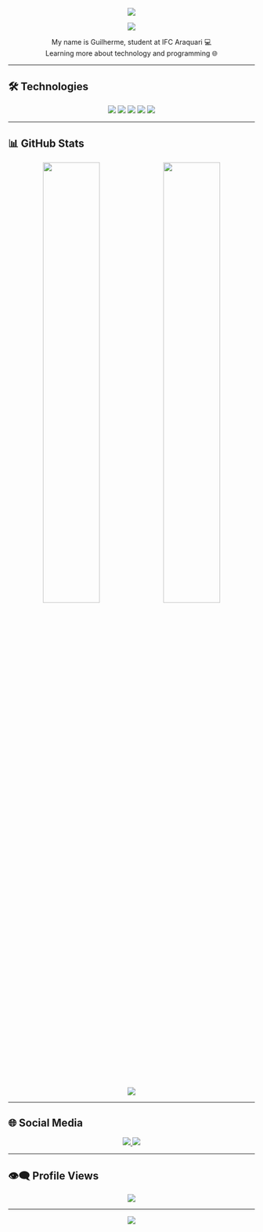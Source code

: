 <p align="center">
  <img src="https://capsule-render.vercel.app/api?type=waving&color=0A192F&height=100&section=header"/>
</p>

<p align="center">
  <img src="https://readme-typing-svg.herokuapp.com?color=00BFFF&center=true&vCenter=true&lines=Hello%2C+Welcome+to+my+GitHub+profile!" />
</p>

<p align="center">
  My name is Guilherme,
  student at IFC Araquari 💻<br>
  Learning more about technology and programming 🌐
</p>

---

## 🛠️ Technologies

<p align="center">
  <img src="https://img.shields.io/badge/HTML5-0A192F?style=for-the-badge&logo=html5&logoColor=E34F26" />
  <img src="https://img.shields.io/badge/CSS3-0A192F?style=for-the-badge&logo=css3&logoColor=1572B6" />
  <img src="https://img.shields.io/badge/JavaScript-0A192F?style=for-the-badge&logo=javascript&logoColor=F7DF1E" />
  <img src="https://img.shields.io/badge/Git-0A192F?style=for-the-badge&logo=git&logoColor=F05032" />
  <img src="https://img.shields.io/badge/GitHub-0A192F?style=for-the-badge&logo=github&logoColor=white" />
</p>

---

## 📊 GitHub Stats

<p align="center">
  <img src="https://github-readme-stats.vercel.app/api?username=GuilhermeBloemer&show_icons=true&theme=github_dark&hide_border=true" width="48%"/>
  <img src="https://github-readme-stats.vercel.app/api/top-langs/?username=GuilhermeBloemer&layout=compact&theme=github_dark&hide_border=true" width="48%"/>
</p>

<p align="center">
  <img src="https://github-readme-activity-graph.vercel.app/graph?username=GuilhermeBloemer&theme=github-dark&hide_border=true"/>
</p>

---

## 🌐 Social Media

<p align="center">
  <a href="https://www.instagram.com/guii1__/" target="_blank">
    <img src="https://img.shields.io/badge/Instagram-0A192F?style=for-the-badge&logo=instagram&logoColor=white" />
  </a>
  <a href="https://www.linkedin.com/in/guilherme-bloemer-280472360/" target="_blank">
    <img src="https://img.shields.io/badge/LinkedIn-0A192F?style=for-the-badge&logo=linkedin&logoColor=0e76a8" />
  </a>
</p>

---

## 👁️‍🗨️ Profile Views

<p align="center">
  <img src="https://komarev.com/ghpvc/?username=GuilhermeBloemer&label=Profile%20Views&color=0A192F&style=for-the-badge" />
</p>

---

<p align="center">
  <img src="https://capsule-render.vercel.app/api?type=waving&color=0A192F&height=100&section=footer"/>
</p>
